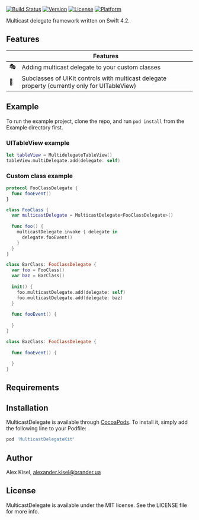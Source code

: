 [![Build Status](https://travis-ci.org/elano50/MulticastDelegateKit.svg?branch=master)](https://travis-ci.org/elano50/MulticastDelegateKit)
[![Version](https://img.shields.io/cocoapods/v/MulticastDelegateKit.svg?style=flat)](https://cocoapods.org/pods/MulticastDelegateKit)
[![License](https://img.shields.io/cocoapods/l/MulticastDelegateKit.svg?style=flat)](https://cocoapods.org/pods/MulticastDelegateKit)
[![Platform](https://img.shields.io/cocoapods/p/MulticastDelegateKit.svg?style=flat)](https://cocoapods.org/pods/MulticastDelegateKit)

Multicast delegate framework written on Swift 4.2.

## Features

| |Features |
|-------------------|------------------------------------------------------------|
:performing_arts:| Adding multicast delegate to your custom classes
:bicyclist:| Subclasses of UIKit controls with multicast delegate property (currently only for UITableView) 

## Example

To run the example project, clone the repo, and run `pod install` from the Example directory first.

### UITableView example

```swift
let tableView = MultidelegateTableView()
tableView.multiDelegate.add(delegate: self)
```

### Custom class example

```swift
protocol FooClassDelegate {
  func fooEvent()
}

class FooClass {
  var multicastDelegate = MulticastDelegate<FooClassDelegate>()
  
  func foo() {
    multicastDelegate.invoke { delegate in
      delegate.fooEvent()
    }
  }
}

class BarClass: FooClassDelegate {
  var foo = FooClass()
  var baz = BazClass()
  
  init() {
    foo.multicastDelegate.add(delegate: self)
    foo.multicastDelegate.add(delegate: baz)
  }
  
  func fooEvent() {
    
  }
}

class BazClass: FooClassDelegate {
  
  func fooEvent() {
    
  }
}
```

## Requirements

## Installation

MulticastDelegate is available through [CocoaPods](https://cocoapods.org). To install
it, simply add the following line to your Podfile:

```ruby
pod 'MulticastDelegateKit'
```

## Author

Alex Kisel, alexander.kisel@brander.ua

## License

MulticastDelegate is available under the MIT license. See the LICENSE file for more info.
